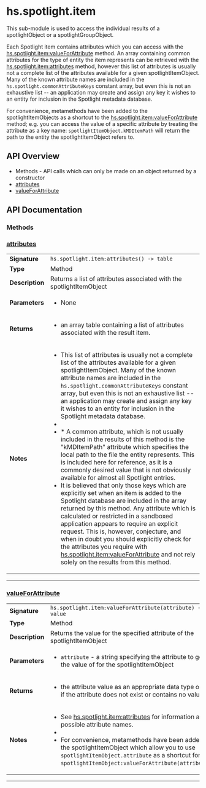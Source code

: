 # hs.spotlight.item

This sub-module is used to access the individual results of a spotlightObject or a spotlightGroupObject.

Each Spotlight item contains attributes which you can access with the [hs.spotlight.item:valueForAttribute](#valueForAttribute) method. An array containing common attributes for the type of entity the item represents can be retrieved with the [hs.spotlight.item:attributes](#attributes) method, however this list of attributes is usually not a complete list of the attributes available for a given spotlightItemObject. Many of the known attribute names are included in the `hs.spotlight.commonAttributeKeys` constant array, but even this is not an exhaustive list -- an application may create and assign any key it wishes to an entity for inclusion in the Spotlight metadata database.

For convenience, metamethods have been added to the spotlightItemObjects as a shortcut to the [hs.spotlight.item:valueForAttribute](#valueForAttribute) method; e.g. you can access the value of a specific attribute by treating the attribute as a key name: `spotlightItemObject.kMDItemPath` will return the path to the entity the spotlightItemObject refers to.

## API Overview
* Methods - API calls which can only be made on an object returned by a constructor
 * [attributes](#attributes)
 * [valueForAttribute](#valueForAttribute)

## API Documentation

### Methods


### [attributes](#attributes)

|                                             |                                                                                     |
| --------------------------------------------|-------------------------------------------------------------------------------------|
| **Signature**                               | `hs.spotlight.item:attributes() -> table`                                                                    |
| **Type**                                    | Method                                                                     |
| **Description**                             | Returns a list of attributes associated with the spotlightItemObject                                                                     |
| **Parameters**                              | <ul><li>None</li></ul> |
| **Returns**                                 | <ul><li>an array table containing a list of attributes associated with the result item.</li></ul>          |
| **Notes**                                   | <ul><li>This list of attributes is usually not a complete list of the attributes available for a given spotlightItemObject. Many of the known attribute names are included in the `hs.spotlight.commonAttributeKeys` constant array, but even this is not an exhaustive list -- an application may create and assign any key it wishes to an entity for inclusion in the Spotlight metadata database.</li><li></li><li>* A common attribute, which is not usually included in the results of this method is the "kMDItemPath" attribute which specifies the local path to the file the entity represents. This is included here for reference, as it is a commonly desired value that is not obviously available for almost all Spotlight entries.</li><li>It is believed that only those keys which are explicitly set when an item is added to the Spotlight database are included in the array returned by this method. Any attribute which is calculated or restricted in a sandboxed application appears to require an explicit request. This is, however, conjecture, and when in doubt you should explicitly check for the attributes you require with [hs.spotlight.item:valueForAttribute](#valueForAttribute) and not rely solely on the results from this method.</li></ul>                |

---

### [valueForAttribute](#valueForAttribute)

|                                             |                                                                                     |
| --------------------------------------------|-------------------------------------------------------------------------------------|
| **Signature**                               | `hs.spotlight.item:valueForAttribute(attribute) -> value`                                                                    |
| **Type**                                    | Method                                                                     |
| **Description**                             | Returns the value for the specified attribute of the spotlightItemObject                                                                     |
| **Parameters**                              | <ul><li>`attribute` - a string specifying the attribute to get the value of for the spotlightItemObject</li></ul> |
| **Returns**                                 | <ul><li>the attribute value as an appropriate data type or nil if the attribute does not exist or contains no value</li></ul>          |
| **Notes**                                   | <ul><li>See [hs.spotlight.item:attributes](#attributes) for information about possible attribute names.</li><li></li><li>For convenience, metamethods have been added to the spotlightItemObject which allow you to use `spotlightItemObject.attribute` as a shortcut for `spotlightItemObject:valueForAttribute(attribute)`.</li></ul>                |

---
